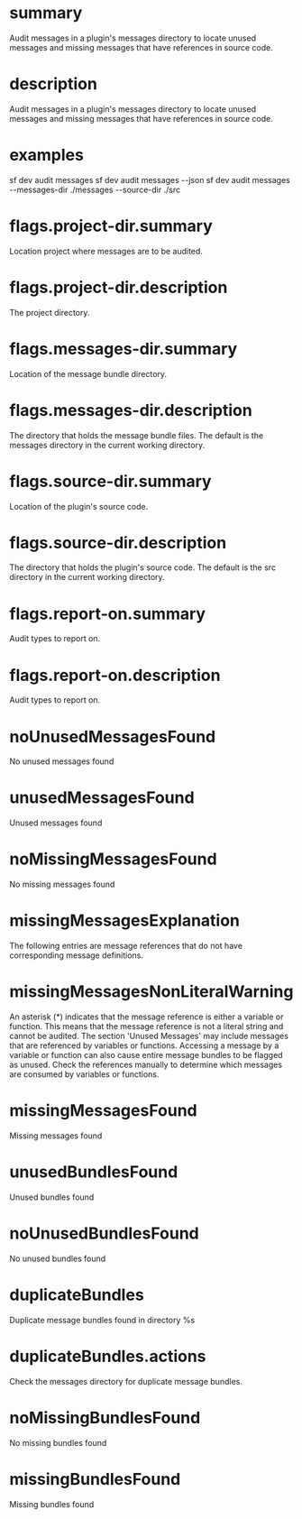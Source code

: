 # summary

Audit messages in a plugin's messages directory to locate unused messages and missing messages that have references in source code.

# description

Audit messages in a plugin's messages directory to locate unused messages and missing messages that have references in source code.

# examples

sf dev audit messages
sf dev audit messages --json
sf dev audit messages --messages-dir ./messages --source-dir ./src

# flags.project-dir.summary

Location project where messages are to be audited.

# flags.project-dir.description

The project directory.

# flags.messages-dir.summary

Location of the message bundle directory.

# flags.messages-dir.description

The directory that holds the message bundle files. The default is the messages directory in the current working directory.

# flags.source-dir.summary

Location of the plugin's source code.

# flags.source-dir.description

The directory that holds the plugin's source code. The default is the src directory in the current working directory.

# flags.report-on.summary

Audit types to report on.

# flags.report-on.description

Audit types to report on.

# noUnusedMessagesFound

No unused messages found

# unusedMessagesFound

Unused messages found

# noMissingMessagesFound

No missing messages found

# missingMessagesExplanation

The following entries are message references that do not have corresponding message definitions.

# missingMessagesNonLiteralWarning

An asterisk (*) indicates that the message reference is either a variable or function.
This means that the message reference is not a literal string and cannot be audited.
The section 'Unused Messages' may include messages that are referenced by variables or functions.
Accessing a message by a variable or function can also cause entire message bundles to be flagged as unused.
Check the references manually to determine which messages are consumed by variables or functions.

# missingMessagesFound

Missing messages found

# unusedBundlesFound

Unused bundles found

# noUnusedBundlesFound

No unused bundles found

# duplicateBundles

Duplicate message bundles found in directory %s

# duplicateBundles.actions

Check the messages directory for duplicate message bundles.

# noMissingBundlesFound

No missing bundles found

# missingBundlesFound

Missing bundles found
